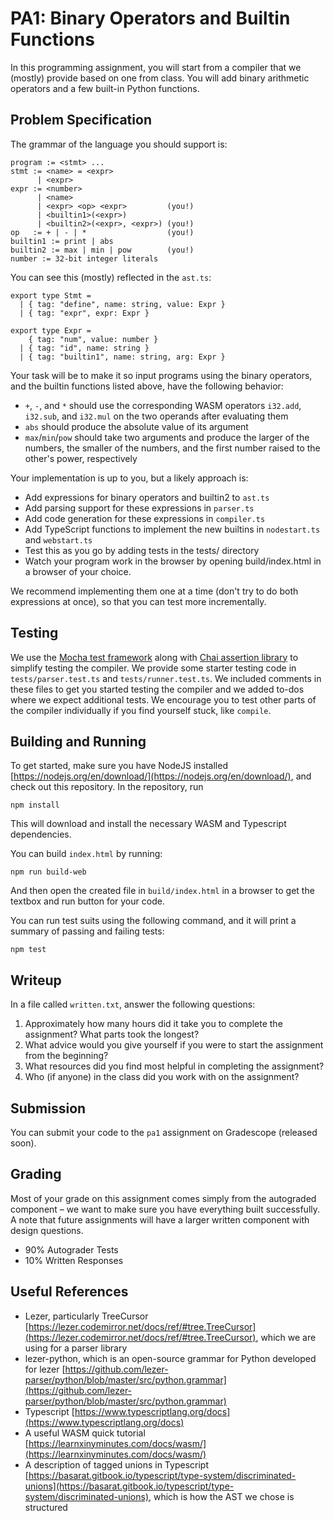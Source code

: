 # PA1: Binary Operators and Builtin Functions

In this programming assignment, you will start from a compiler that we
(mostly) provide based on one from class. You will add binary arithmetic
operators and a few built-in Python functions.

## Problem Specification

The grammar of the language you should support is:

```
program := <stmt> ...
stmt := <name> = <expr>
      | <expr>
expr := <number>
      | <name>
      | <expr> <op> <expr>         (you!)
      | <builtin1>(<expr>)
      | <builtin2>(<expr>, <expr>) (you!)
op   := + | - | *                  (you!)
builtin1 := print | abs
builtin2 := max | min | pow        (you!)
number := 32-bit integer literals
```

You can see this (mostly) reflected in the `ast.ts`:

```
export type Stmt =
  | { tag: "define", name: string, value: Expr }
  | { tag: "expr", expr: Expr }

export type Expr =
    { tag: "num", value: number }
  | { tag: "id", name: string }
  | { tag: "builtin1", name: string, arg: Expr }
```

Your task will be to make it so input programs using the binary operators,
and the builtin functions listed above, have the following behavior:

- `+`, `-`, and `*` should use the corresponding WASM operators `i32.add`,
`i32.sub`, and `i32.mul` on the two operands after evaluating them
- `abs` should produce the absolute value of its argument
- `max`/`min`/`pow` should take two arguments and produce the larger of the
numbers, the smaller of the numbers, and the first number raised to the
other's power, respectively

Your implementation is up to you, but a likely approach is:

- Add expressions for binary operators and builtin2 to `ast.ts`
- Add parsing support for these expressions in `parser.ts`
- Add code generation for these expressions in `compiler.ts`
- Add TypeScript functions to implement the new builtins in `nodestart.ts`
and `webstart.ts`
- Test this as you go by adding tests in the tests/ directory
- Watch your program work in the browser by opening build/index.html in a
browser of your choice.

We recommend implementing them one at a time (don't try to do both
expressions at once), so that you can test more incrementally.

## Testing

We use the [Mocha test framework](https://mochajs.org/) along with 
[Chai assertion library](https://www.chaijs.com/) to simplify testing the 
compiler. We provide some starter testing code in `tests/parser.test.ts` and 
`tests/runner.test.ts`. We included comments in these files to get you started
testing the compiler and we added to-dos where we expect additional tests.
We encourage you to test other parts of the compiler individually if you
find yourself stuck, like `compile`.


## Building and Running

To get started, make sure you have NodeJS installed
[https://nodejs.org/en/download/](https://nodejs.org/en/download/), and check
out this repository. In the repository, run

```
npm install
```

This will download and install the necessary WASM and Typescript dependencies.

You can build `index.html` by running:

```
npm run build-web
```

And then open the created file in `build/index.html` in a browser to get the
textbox and run button for your code.

You can run test suits using the following command, and it will print a summary
of passing and failing tests:

```
npm test
```

## Writeup

In a file called `written.txt`, answer the following questions:

1. Approximately how many hours did it take you to complete the assignment?
What parts took the longest?
2. What advice would you give yourself if you were to start the assignment
from the beginning?
3. What resources did you find most helpful in completing the assignment?
4. Who (if anyone) in the class did you work with on the assignment?


## Submission

You can submit your code to the `pa1` assignment on Gradescope (released
soon).

## Grading

Most of your grade on this assignment comes simply from the autograded
component – we want to make sure you have everything built successfully. A
note that future assignments will have a larger written component with design
questions.

- 90% Autograder Tests
- 10% Written Responses

## Useful References

- Lezer, particularly TreeCursor
[https://lezer.codemirror.net/docs/ref/#tree.TreeCursor](https://lezer.codemirror.net/docs/ref/#tree.TreeCursor),
which we are using for a parser library
- lezer-python, which is an open-source grammar for Python developed for lezer [https://github.com/lezer-parser/python/blob/master/src/python.grammar](https://github.com/lezer-parser/python/blob/master/src/python.grammar)
- Typescript [https://www.typescriptlang.org/docs](https://www.typescriptlang.org/docs)
- A useful WASM quick tutorial [https://learnxinyminutes.com/docs/wasm/](https://learnxinyminutes.com/docs/wasm/)
- A description of tagged unions in Typescript [https://basarat.gitbook.io/typescript/type-system/discriminated-unions](https://basarat.gitbook.io/typescript/type-system/discriminated-unions), which is how the AST we chose is structured
